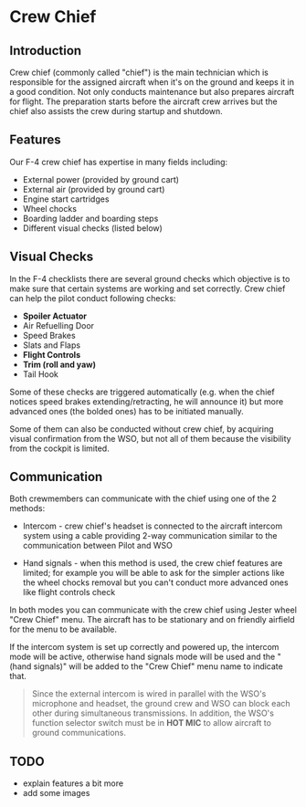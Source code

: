 # Crew Chief

## Introduction

Crew chief (commonly called "chief") is the main technician which is responsible for the assigned aircraft
when it's on the ground and keeps it in a good condition.
Not only conducts maintenance but also prepares aircraft for flight.
The preparation starts before the aircraft crew arrives but the chief also assists
the crew during startup and shutdown.

## Features

Our F-4 crew chief has expertise in many fields including:

* External power (provided by ground cart)
* External air (provided by ground cart)
* Engine start cartridges
* Wheel chocks
* Boarding ladder and boarding steps
* Different visual checks (listed below)

## Visual Checks

In the F-4 checklists there are several ground checks which objective is to make sure that certain systems
are working and set correctly. Crew chief can help the pilot conduct following checks:

* **Spoiler Actuator**
* Air Refuelling Door
* Speed Brakes
* Slats and Flaps
* **Flight Controls**
* **Trim (roll and yaw)**
* Tail Hook

Some of these checks are triggered automatically
(e.g. when the chief notices speed brakes extending/retracting, he will announce it)
but more advanced ones (the bolded ones) has to be initiated manually.

Some of them can also be conducted without crew chief, by acquiring visual confirmation from the WSO,
but not all of them because the visibility from the cockpit is limited.

## Communication

Both crewmembers can communicate with the chief using one of the 2 methods:

* Intercom - crew chief's headset is connected to the aircraft intercom system
using a cable providing 2-way communication similar to the communication between Pilot and WSO

* Hand signals - when this method is used, the crew chief features are limited;
for example you will be able to ask for the simpler actions like the wheel chocks removal
but you can't conduct more advanced ones like flight controls check

In both modes you can communicate with the crew chief using Jester wheel "Crew Chief" menu.
The aircraft has to be stationary and on friendly airfield for the menu to be available.

If the intercom system is set up correctly and powered up, the intercom mode will be active,
otherwise hand signals mode will be used and
the "(hand signals)" will be added to the "Crew Chief" menu name to indicate that.

>Since the external intercom is wired in parallel with the WSO's microphone and headset,
the ground crew and WSO can block each other during simultaneous transmissions.
In addition, the WSO's function selector switch must be in **HOT MIC** to allow aircraft to ground communications.

## TODO

* explain features a bit more
* add some images
